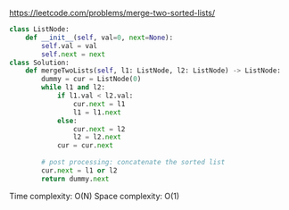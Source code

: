<https://leetcode.com/problems/merge-two-sorted-lists/>
```python
class ListNode:
    def __init__(self, val=0, next=None):
        self.val = val
        self.next = next
class Solution:
    def mergeTwoLists(self, l1: ListNode, l2: ListNode) -> ListNode:
        dummy = cur = ListNode(0)
        while l1 and l2:
            if l1.val < l2.val:
                cur.next = l1
                l1 = l1.next
            else:
                cur.next = l2
                l2 = l2.next
            cur = cur.next
            
        # post processing: concatenate the sorted list
        cur.next = l1 or l2
        return dummy.next
```
Time complexity: O(N)
Space complexity: O(1)
